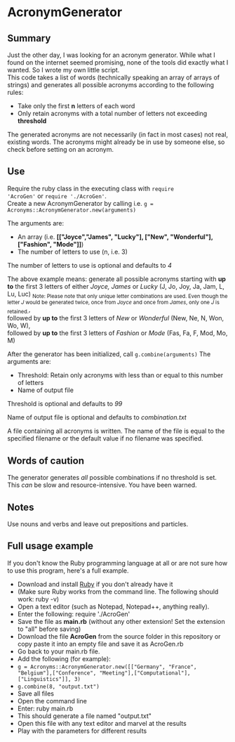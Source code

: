 # AcronymGenerator

## Summary
Just the other day, I was looking for an acronym generator. While what I found on the internet seemed promising, none
of the tools did exactly what I wanted. So I wrote my own little script.  
This code takes a list of words (technically speaking an array of arrays of strings) and generates all possible acronyms
according to the following rules:
* Take only the first **n** letters of each word
* Only retain acronyms with a total number of letters not exceeding **threshold**

The generated acronyms are not necessarily (in fact in most cases) not real, existing words. The acronyms might already
be in use by someone else, so check before setting on an acronym.

## Use
Require the ruby class in the executing class with <code>require 'AcroGen'</code> or `require './AcroGen'`.  
Create a new AcronymGenerator by calling i.e. `g = Acronyms::AcronymGenerator.new(arguments)`

The arguments are:
* An array (i.e. **[["Joyce","James", "Lucky"], ["New", "Wonderful"], ["Fashion", "Mode"]]**)
* The number of letters to use (n, i.e. 3)  

The number of letters to use is optional and defaults to _4_

The above example means: generate all possible acronyms starting with **up to** the first 3 letters of either _Joyce, James_ 
or _Lucky_ (J, Jo, Joy, Ja, Jam, L, Lu, Luc) <sub>Note: Please note that only unique letter combinations are used. Even though the letter _J_ would be generated twice,
once from _Joyce_ and once from _James_, only one _J_ is retained.</sub>,  
followed by **up to** the first 3 letters of _New_ or _Wonderful_ (New, Ne, N, Won, Wo, W),  
followed by **up to** the first 3 letters of _Fashion_ or _Mode_ (Fas, Fa, F, Mod, Mo, M)  


After the generator has been initialized, call `g.combine(arguments)`
The arguments are:
* Threshold: Retain only acronyms with less than or equal to this number of letters
* Name of output file  

Threshold is optional and defaults to _99_  

Name of output file is optional and defaults to _combination.txt_  
  
A file containing all acronyms is written. The name of the file is equal to the specified filename or the default value if 
no filename was specified.

## Words of caution
The generator generates _all_ possible combinations if no threshold is set. This _can_ be slow and resource-intensive.
You have been warned. 

## Notes
Use nouns and verbs and leave out prepositions and particles.

## Full usage example
If you don't know the Ruby programming language at all or are not sure how to use this program, here's a full example.  
* Download and install [Ruby](http://www.ruby-lang.org/en/) if you don't already have it
* (Make sure Ruby works from the command line. The following should work: ruby -v)
* Open a text editor (such as Notepad, Notepad++, anything really).  
* Enter the following: require './AcroGen'
* Save the file as **main.rb** (without any other extension! Set the extension to "all" before saving)
* Download the file **AcroGen** from the source folder in this repository or copy paste it into an empty file and save it as AcroGen.rb
* Go back to your main.rb file.
* Add the following (for example):
* `g = Acronyms::AcronymGenerator.new([["Germany", "France", "Belgium"],["Conference", "Meeting"],["Computational"],["Linguistics"]], 3)`
* `g.combine(8, "output.txt")`
* Save all files
* Open the command line
* Enter: ruby main.rb
* This should generate a file named "output.txt"
* Open this file with any text editor and marvel at the results
* Play with the parameters for different results
